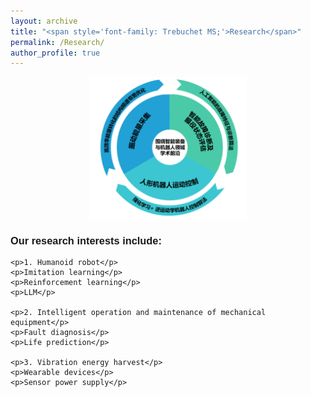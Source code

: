 ```yaml
---
layout: archive
title: "<span style='font-family: Trebuchet MS;'>Research</span>"
permalink: /Research/
author_profile: true
---
```

<style>
body {
    font-family: 'Trebuchet MS', sans-serif; /* 使用 Trebuchet MS 字体 */
}
</style>

<div align="center">
    <img src='/images/lab.png' style='width:50%'>
</div>

<div>
    <h3>Our research interests include:</h3>

    <p>1. Humanoid robot</p>
    <p>Imitation learning</p>
    <p>Reinforcement learning</p>
    <p>LLM</p>

    <p>2. Intelligent operation and maintenance of mechanical equipment</p>
    <p>Fault diagnosis</p>
    <p>Life prediction</p>

    <p>3. Vibration energy harvest</p>
    <p>Wearable devices</p>
    <p>Sensor power supply</p>
</div>
